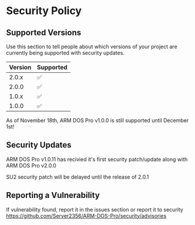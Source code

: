 # Security Policy

## Supported Versions

Use this section to tell people about which versions of your project are
currently being supported with security updates.

| Version | Supported          |
| ------- | ------------------ |
| 2.0.x   | :white_check_mark: |
| 2.0.0   | :white_check_mark: |
| 1.0.x   | :white_check_mark: |
| 1.0.0   | :white_check_mark: |

As of November 18th, ARM DOS Pro v1.0.0 is still supported until December 1st!
## Security Updates
ARM DOS Pro v1.0.11 has recivied it's first security patch/update along with ARM DOS Pro v2.0.0

SU2 security patch will be delayed until the release of 2.0.1
## Reporting a Vulnerability

If vulnerability found, report it in the issues section or report it to security
https://github.com/Server2356/ARM-DOS-Pro/security/advisories
